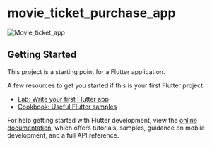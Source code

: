 # movie_ticket_purchase_app

![Movie_ticket_app](https://user-images.githubusercontent.com/66944039/184470864-d76b9ca7-233f-4f64-be4e-0dba02675f4a.jpg)

## Getting Started

This project is a starting point for a Flutter application.

A few resources to get you started if this is your first Flutter project:

- [Lab: Write your first Flutter app](https://docs.flutter.dev/get-started/codelab)
- [Cookbook: Useful Flutter samples](https://docs.flutter.dev/cookbook)

For help getting started with Flutter development, view the
[online documentation](https://docs.flutter.dev/), which offers tutorials,
samples, guidance on mobile development, and a full API reference.

